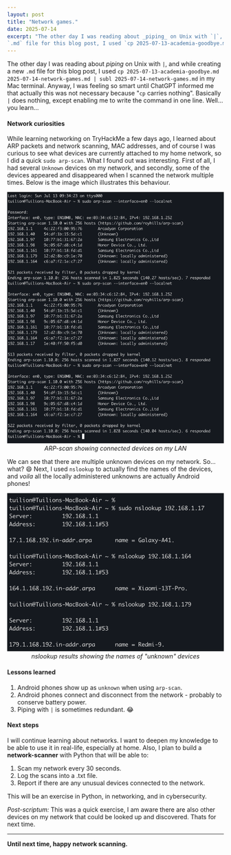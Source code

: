 ```yaml
---
layout: post
title: "Network games."
date: 2025-07-14
excerpt: "The other day I was reading about _piping_ on Unix with `|`, and while creating a new
`.md` file for this blog post, I used `cp 2025-07-13-academia-goodbye.md 2025-07-14-network-games.md | subl 2025-07-14-network-games.md` in my Mac terminal..."
---
```

 
The other day I was reading about _piping_ on Unix with `|`, and while creating a new `.md` file for this blog post, I used `cp 2025-07-13-academia-goodbye.md 2025-07-14-network-games.md | subl 2025-07-14-network-games.md` in my Mac terminal. Anyway, I was feeling so smart until ChatGPT informed me that actually this was not necessary because "`cp` carries nothing". Basically `|` does nothing, except enabling me to write the command in one line. Well... you learn...

#### Network curiosities
While learning networking on TryHackMe a few days ago, I learned about ARP packets and network scanning, MAC addresses, and of course I was curious to see what devices are currently attached to my home network, so I did a quick `sudo arp-scan`. What I found out was interesting. First of all, I had several `Unknown` devices on my network, and secondly, some of the devices appeared and disappeared when I scanned the network multiple times. Below is the image which illustrates this behaviour.

<p align="center">
  <img src="/assets/2025-07-14-network-scan.png" alt="ARP scan results" width="600"/>
  <br>
  <em>ARP-scan showing connected devices on my LAN</em>
</p>

We can see that there are multiple unknown devices on my network. So... what? 😄 Next, I used `nslookup` to actually find the names of the devices, and _voila_ all the locally administered unknowns are actually Android phones!

<p align="center">
  <img src="/assets/2025-07-14-network-android-devices.png" alt="nslookup results" width="600"/>
  <br>
  <em>nslookup results showing the names of "unknown" devices</em>
</p>

#### Lessons learned

1. Android phones show up as `unknown` when using `arp-scan`.
2. Android phones connect and disconnect from the network - probably to conserve battery power.
3. Piping with `|` is sometimes redundant. 😂

#### Next steps
I will continue learning about networks. I want to deepen my knowledge to be able to use it in real-life, especially at home. Also, I plan to build a **network-scanner** with Python that will be able to:
1. Scan my network every 30 seconds.
2. Log the scans into a .txt file.
3. Report if there are any unusual devices connected to the network.

This will be an exercise in Python, in networking, and in cybersecurity.

_Post-scriptum:_ This was a quick exercise, I am aware there are also other devices on my network that could be looked up and discovered. Thats for next time.

---

**Until next time, happy network scanning.**
